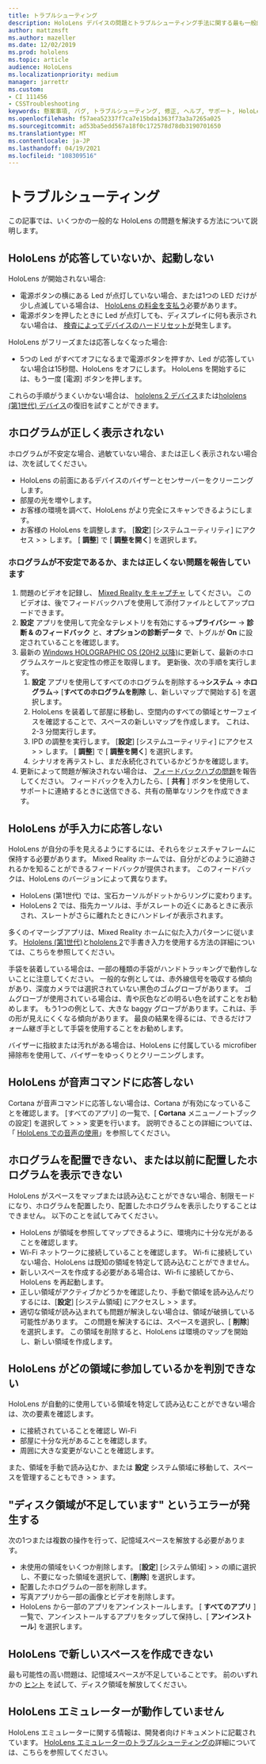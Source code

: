```yaml
---
title: トラブルシューティング
description: HoloLens デバイスの問題とトラブルシューティング手法に関する最も一般的な解決策については、最新情報を入手してください。
author: mattzmsft
ms.author: mazeller
ms.date: 12/02/2019
ms.prod: hololens
ms.topic: article
audience: HoloLens
ms.localizationpriority: medium
manager: jarrettr
ms.custom:
- CI 111456
- CSSTroubleshooting
keywords: 懸案事項, バグ, トラブルシューティング, 修正, ヘルプ, サポート, HoloLens
ms.openlocfilehash: f57aea52337f7ca7e15bda1363f73a3a7265a025
ms.sourcegitcommit: ad53ba5edd567a18f0c172578d78db3190701650
ms.translationtype: MT
ms.contentlocale: ja-JP
ms.lasthandoff: 04/19/2021
ms.locfileid: "108309516"
---
```

# <a name="troubleshooting"></a>トラブルシューティング

この記事では、いくつかの一般的な HoloLens の問題を解決する方法について説明します。

## <a name="my-hololens-is-unresponsive-or-wont-start"></a>HoloLens が応答していないか、起動しない

HoloLens が開始されない場合:

- 電源ボタンの横にある Led が点灯していない場合、または1つの LED だけが少し点滅している場合は、 [HoloLens の料金を支払う](hololens-recovery.md#charge-the-device)必要があります。
- 電源ボタンを押したときに Led が点灯しても、ディスプレイに何も表示されない場合は、 [検査によってデバイスのハードリセットが](hololens-recovery.md#hard-reset-procedure)発生します。

HoloLens がフリーズまたは応答しなくなった場合:

- 5つの Led がすべてオフになるまで電源ボタンを押すか、Led が応答していない場合は15秒間、HoloLens をオフにします。 HoloLens を開始するには、もう一度 [電源] ボタンを押します。

これらの手順がうまくいかない場合は、 [hololens 2 デバイス](hololens-recovery.md)または[hololens (第1世代) デバイス](hololens1-recovery.md)の復旧を試すことができます。

## <a name="holograms-dont-look-good"></a>ホログラムが正しく表示されない

ホログラムが不安定な場合、過敏ていない場合、または正しく表示されない場合は、次を試してください。

- HoloLens の前面にあるデバイスのバイザーとセンサーバーをクリーニングします。
- 部屋の光を増やします。
- お客様の環境を調べて、HoloLens がより完全にスキャンできるようにします。
- お客様の HoloLens を調整します。 [**設定**] [システムユーティリティ] にアクセス  >    >  します。 [ **調整**] で [ **調整を開く**] を選択します。
 
### <a name="reporting-issues-where-holograms-are-unstable-or-dont-look-right"></a>ホログラムが不安定であるか、または正しくない問題を報告しています
 
1. 問題のビデオを記録し、 [Mixed Reality をキャプチャ](holographic-photos-and-videos.md#capture-a-mixed-reality-video) してください。 このビデオは、後でフィードバックハブを使用して添付ファイルとしてアップロードできます。  
1. **設定** アプリを使用して完全なテレメトリを有効にする->**プライバシー**  ->  **診断 & のフィードバック** と、**オプションの診断データ** で、トグルが **On** に設定されていることを確認します。
1. 最新の [Windows HOLOGRAPHIC OS (20H2 以降)](hololens-release-notes.md#windows-holographic-version-20h2)に更新して、最新のホログラムスケールと安定性の修正を取得します。 更新後、次の手順を実行します。
    1. **設定** アプリを使用してすべてのホログラムを削除する->**システム**  ->  **ホログラム**-> [**すべてのホログラムを削除** し、新しいマップで開始する] を選択します。
    1. HoloLens を装着して部屋に移動し、空間内のすべての領域とサーフェイスを確認することで、スペースの新しいマップを作成します。 これは、2-3 分間実行します。
    1. IPD の調整を実行します。 [**設定**] [システムユーティリティ] にアクセス  >    >  します。 [ **調整**] で [ **調整を開く**] を選択します。
    1. シナリオを再テストし、まだ永続化されているかどうかを確認します。
1. 更新によって問題が解決されない場合は、 [フィードバックハブの問題](hololens-feedback.md)を報告してください。 フィードバックを入力したら、[ **共有** ] ボタンを使用して、サポートに連絡するときに送信できる、共有の簡単なリンクを作成できます。

## <a name="hololens-doesnt-respond-to-hand-input"></a>HoloLens が手入力に応答しない

HoloLens が自分の手を見えるようにするには、それらをジェスチャフレームに保持する必要があります。  Mixed Reality ホームでは、自分がどのように追跡されるかを知ることができるフィードバックが提供されます。  このフィードバックは、HoloLens のバージョンによって異なります。
- HoloLens (第1世代) では、宝石カーソルがドットからリングに変わります。
- HoloLens 2 では、指先カーソルは、手がスレートの近くにあるときに表示され、スレートがさらに離れたときにハンドレイが表示されます。

多くのイマーシブアプリは、Mixed Reality ホームに似た入力パターンに従います。  [Hololens (第1世代)](hololens1-basic-usage.md#use-hololens-with-your-hands)と[hololens 2](hololens2-basic-usage.md#the-hand-tracking-frame)で手書き入力を使用する方法の詳細については、こちらを参照してください。

手袋を装着している場合は、一部の種類の手袋がハンドトラッキングで動作しないことに注意してください。  一般的な例としては、赤外線信号を吸収する傾向があり、深度カメラでは選択されていない黒色のゴムグローブがあります。  ゴムグローブが使用されている場合は、青や灰色などの明るい色を試すことをお勧めします。  もう1つの例として、大きな baggy グローブがあります。これは、手の形が見えにくくなる傾向があります。 最良の結果を得るには、できるだけフォーム継ぎ手として手袋を使用することをお勧めします。

バイザーに指紋または汚れがある場合は、HoloLens に付属している microfiber 掃除布を使用して、バイザーをゆっくりとクリーニングします。

## <a name="hololens-doesnt-respond-to-my-voice-commands"></a>HoloLens が音声コマンドに応答しない

Cortana が音声コマンドに応答しない場合は、Cortana が有効になっていることを確認します。 [すべてのアプリ] の一覧で、[ **Cortana** メニューノートブックの設定] を選択して  >    >    >  変更を行います。 説明できることの詳細については、「 [HoloLens での音声の使用](hololens-cortana.md)」を参照してください。

## <a name="i-cant-place-holograms-or-see-holograms-that-i-previously-placed"></a>ホログラムを配置できない、または以前に配置したホログラムを表示できない

HoloLens がスペースをマップまたは読み込むことができない場合、制限モードになり、ホログラムを配置したり、配置したホログラムを表示したりすることはできません。 以下のことを試してみてください。

- HoloLens が領域を参照してマップできるように、環境内に十分な光があることを確認します。
- Wi-Fi ネットワークに接続していることを確認します。 Wi-fi に接続していない場合、HoloLens は既知の領域を特定して読み込むことができません。
- 新しいスペースを作成する必要がある場合は、Wi-fi に接続してから、HoloLens を再起動します。
- 正しい領域がアクティブかどうかを確認したり、手動で領域を読み込んだりするには、[**設定**] [システム領域] にアクセスし  >    >  ます。
- 適切な領域が読み込まれても問題が解決しない場合は、領域が破損している可能性があります。 この問題を解決するには、スペースを選択し、[ **削除**] を選択します。 この領域を削除すると、HoloLens は環境のマップを開始し、新しい領域を作成します。

## <a name="my-hololens-cant-tell-what-space-im-in"></a>HoloLens がどの領域に参加しているかを判別できない

HoloLens が自動的に使用している領域を特定して読み込むことができない場合は、次の要素を確認します。

- に接続されていることを確認し Wi-Fi
- 部屋に十分な光があることを確認します。
- 周囲に大きな変更がないことを確認します。

また、領域を手動で読み込むか、または **設定** システム領域に移動して、スペースを管理することもでき  >    >  ます。

## <a name="im-getting-a-low-disk-space-error"></a>"ディスク領域が不足しています" というエラーが発生する

次の1つまたは複数の操作を行って、記憶域スペースを解放する必要があります。

- 未使用の領域をいくつか削除します。 [**設定**] [システム領域]  >    >  の順に選択し、不要になった領域を選択して、[**削除**] を選択します。
- 配置したホログラムの一部を削除します。
- 写真アプリから一部の画像とビデオを削除します。
- HoloLens から一部のアプリをアンインストールします。 [ **すべてのアプリ** ] 一覧で、アンインストールするアプリをタップして保持し、[ **アンインストール**] を選択します。

## <a name="my-hololens-cant-create-a-new-space"></a>HoloLens で新しいスペースを作成できない

最も可能性の高い問題は、記憶域スペースが不足していることです。 前のいずれかの [ヒント](#im-getting-a-low-disk-space-error) を試して、ディスク領域を解放してください。

## <a name="the-hololens-emulator-isnt-working"></a>HoloLens エミュレーターが動作していません

HoloLens エミュレーターに関する情報は、開発者向けドキュメントに記載されています。  [HoloLens エミュレーターのトラブルシューティングの](https://docs.microsoft.com/windows/mixed-reality/using-the-hololens-emulator#troubleshooting)詳細については、こちらを参照してください。
